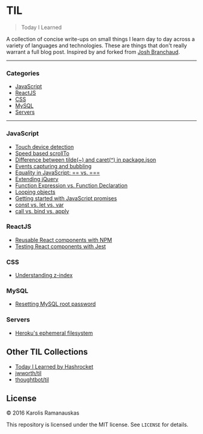 # TIL

> Today I Learned

A collection of concise write-ups on small things I learn day to day across a
variety of languages and technologies. These are things that don't really
warrant a full blog post. Inspired by and forked from [Josh Branchaud](http://joshbranchaud.com/).

---

### Categories

* [JavaScript](#javascript)
* [ReactJS](#reactjs)
* [CSS](#css)
* [MySQL](#mysql)
* [Servers](#servers)

---

### JavaScript
- [Touch device detection](javascript/touch-device-detection.md)
- [Speed based scrollTo](javascript/speed-based-scrollto.md)
- [Difference between tilde(~) and caret(^) in package.json](javascript/difference-tilde-caret.md)
- [Events capturing and bubbling](javascript/events-capturing-bubbling.md)
- [Equality in JavaScript: == vs. ===](javascript/equality-in-javascript.md)
- [Extending jQuery](javascript/extending-jquery.md)
- [Function Expression vs. Function Declaration](javascript/function-expression-vs-declaration.md)
- [Looping objects](javascript/looping-objects.md)
- [Getting started with JavaScript promises](javascript/getting-started-with-promises.md)
- [const vs. let vs. var](javascript/const-let-var.md)
- [call vs. bind vs. apply](javascript/call-bind-apply.md)

### ReactJS
- [Reusable React components with NPM](reactjs/reusable-react-components-with-npm.md)
- [Testing React components with Jest](reactjs/testing-react-with-jest.md)

### CSS
- [Understanding z-index](css/understanding-z-index.md)

### MySQL
- [Resetting MySQL root password](mysql/resetting-mysql-root-password.md)

### Servers
- [Heroku's ephemeral filesystem](servers/herokus-ephemeral-filesystem.md)

## Other TIL Collections

* [Today I Learned by Hashrocket](https://til.hashrocket.com)
* [jwworth/til](https://github.com/jwworth/til)
* [thoughtbot/til](https://github.com/thoughtbot/til)

## License

&copy; 2016 Karolis Ramanauskas

This repository is licensed under the MIT license. See `LICENSE` for
details.
